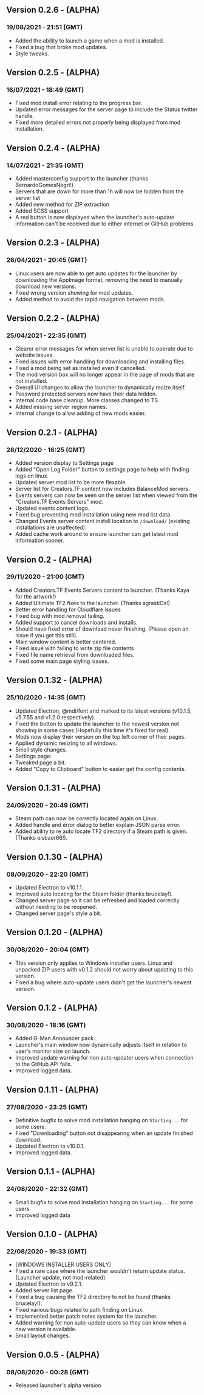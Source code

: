 ## Version 0.2.6 - (ALPHA)
### 19/08/2021 - 21:51 (GMT)
- Added the ability to launch a game when a mod is installed.
- Fixed a bug that broke mod updates.
- Style tweaks.

## Version 0.2.5 - (ALPHA)
### 16/07/2021 - 18:49 (GMT)
- Fixed mod install error relating to the progress bar.
- Updated error messages for the server page to include the Status twitter handle.
- Fixed more detailed errors not properly being displayed from mod installation.

## Version 0.2.4 - (ALPHA)
### 14/07/2021 - 21:35 (GMT)
- Added mastercomfig support to the launcher (thanks BernardoGomesNegri!)
- Servers that are down for more than 1h will now be hidden from the server list
- Added new method for ZIP extraction
- Added SCSS support
- A red button is now displayed when the launcher's auto-update information can't be received due to either internet or GitHub problems.

## Version 0.2.3 - (ALPHA)
### 26/04/2021 - 20:45 (GMT)
- Linux users are now able to get auto updates for the launcher by downloading the AppImage format, removing the need to manually download new versions.
- Fixed wrong version showing for mod updates.
- Added method to avoid the rapid navigation between mods.

## Version 0.2.2 - (ALPHA)
### 25/04/2021 - 22:35 (GMT)
- Clearer error messages for when server list is unable to operate due to website issues.
- Fixed issues with error handling for downloading and installing files.
- Fixed a mod being set as installed even if cancelled.
- The mod version box will no longer appear in the page of mods that are not installed.
- Overall UI changes to allow the launcher to dynamically resize itself.
- Password protected servers now have their data hidden.
- Internal code base cleanup. More classes changed to TS.
- Added missing server region names.
- Internal change to allow adding of new mods easier.

## Version 0.2.1 - (ALPHA)
### 28/12/2020 - 16:25 (GMT)
- Added version display to Settings page
- Added "Open Log Folder" button to settings page to help with finding logs on linux.
- Updated server mod list to be more flexable.
- Server list for Creators.TF content now includes BalanceMod servers.
- Events servers can now be seen on the server list when viewed from the "Creators.TF Events Servers" mod.
- Updated events content logo.
- Fixed bug preventing mod installation using new mod list data.
- Changed Events server content install location to `/download/` (existing installations are unaffected).
- Added cache work around to ensure launcher can get latest mod information sooner.


## Version 0.2 - (ALPHA)
### 29/11/2020 - 21:00 (GMT)
- Added Creators.TF Events Servers content to launcher. (Thanks Kaya for the artwork!)
- Added Ultimate TF2 fixes to the launcher. (Thanks agrastiOs!)
- Better error handling for Cloudflare issues
- Fixed bug with mod removal failing.
- Added support to cancel downloads and installs.
- Should have fixed error of download never finishing. (Please open an Issue if you get this still).
- Main window content is better centered.
- Fixed issue with failing to write zip file contents
- Fixed file name retrieval from downloaded files.
- Fixed some main page styling issues.


## Version 0.1.32 - (ALPHA)
### 25/10/2020 - 14:35 (GMT)
- Updated Electron, @mdi/font and marked to its latest versions (v10.1.5, v5.7.55 and v1.2.0 respectively).
- Fixed the button to update the launcher to the newest version not showing in some cases (Hopefully this time it's fixed for real).
- Mods now display their version on the top left corner of their pages.
- Applied dynamic resizing to all windows.
- Small style changes.
- Settings page:
 - Tweaked page a bit.
 - Added "Copy to Clipboard" button to easier get the config contents.


## Version 0.1.31 - (ALPHA)
### 24/09/2020 - 20:49 (GMT)
- Steam path can now be correctly located again on Linux.
- Added handle and error dialog to better explain JSON parse error.
- Added ability to re auto locate TF2 directory if a Steam path is given. (Thanks eisbaer66!).


## Version 0.1.30 - (ALPHA)
### 08/09/2020 - 22:20 (GMT)
- Updated Electron to v10.1.1.
- Improved auto locating for the Steam folder (thanks brucelay!).
- Changed server page so it can be refreshed and loaded correctly without needing to be reopened.
- Changed server page's style a bit.


## Version 0.1.20 - (ALPHA)
### 30/08/2020 - 20:04 (GMT)
- This version only applies to Windows installer users. Linux and unpacked ZIP users with v0.1.2 should not worry about updating to this version.
 - Fixed a bug where auto-update users didn't get the launcher's newest version.


## Version 0.1.2 - (ALPHA)
### 30/08/2020 - 18:16 (GMT)
- Added G-Man Announcer pack.
- Launcher's main window now dynamically adjusts itself in relation to user's monitor size on launch.
- Improved update warning for non auto-updater users when connection to the GitHub API fails.
- Improved logged data.


## Version 0.1.11 - (ALPHA)
### 27/08/2020 - 23:25 (GMT)
- Definitive bugfix to solve mod installation hanging on `Starting...` for some users.
- Fixed "Downloading" button not disappearing when an update finished download.
- Updated Electron to v10.0.1.
- Improved logged data.


## Version 0.1.1 - (ALPHA)
### 24/08/2020 - 22:32 (GMT)
- Small bugfix to solve mod installation hanging on `Starting...` for some users
- Improved logged data


## Version 0.1.0 - (ALPHA)
### 22/08/2020 - 19:33 (GMT)
- [WINDOWS INSTALLER USERS ONLY]
 - Fixed a rare case where the launcher wouldn't return update status. (Launcher update, not mod-related).
- Updated Electron to v9.2.1.
- Added server list page.
- Fixed a bug causing the TF2 directory to not be found (thanks brucelay!).
- Fixed various bugs related to path finding on Linux.
- Implemented better patch notes system for the launcher.
- Added warning for non auto-update users so they can know when a new version is available.
- Small layout changes.


## Version 0.0.5 - (ALPHA)
### 08/08/2020 - 00:28 (GMT)
- Released launcher's alpha version
